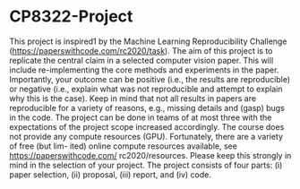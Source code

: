 # CP8322-Project
This project is inspired1 by the Machine Learning Reproducibility Challenge (https://paperswithcode.com/rc2020/task). The aim of this project is to replicate the central claim in a selected computer vision paper. This will include re-implementing the core methods and experiments in the paper. Importantly, your outcome can be positive (i.e., the results are reproducible) or negative (i.e., explain what was not reproducible and attempt to explain why this is the case). Keep in mind that not all results in papers are reproducible for a variety of reasons, e.g., missing details and (gasp) bugs in the code.
The project can be done in teams of at most three with the expectations of the project scope increased accordingly. The course does not provide any compute resources (GPU). Fortunately, there are a variety of free (but lim- ited) online compute resources available, see https://paperswithcode.com/ rc2020/resources. Please keep this strongly in mind in the selection of your project. The project consists of four parts: (i) paper selection, (ii) proposal, (iii) report, and (iv) code.
